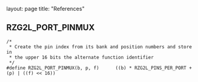 layout: page
title: "References"

## RZG2L_PORT_PINMUX

```
/*
 * Create the pin index from its bank and position numbers and store in
 * the upper 16 bits the alternate function identifier
 */
#define RZG2L_PORT_PINMUX(b, p, f)      ((b) * RZG2L_PINS_PER_PORT + (p) | ((f) << 16))
```
